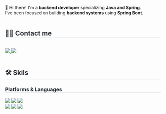 👋 Hi there! I'm a **backend developer** specializing **Java and Spring**.
<br/>
I’ve been focused on building **backend systems** using **Spring Boot**.
<br>
<br>
<div style="text-align: left;">
    <h2 style="border-bottom: 1px solid #d8dee4; color: #282d33;">🧑‍💻 Contact me</h2> <br> 
    <div style="text-align: left;"> 
      <a href=https://velog.io/@kdh913/posts> 
        <img src="https://img.shields.io/badge/Velog-20C997?style=flat-square&logo=Velog&logoColor=white&link=https://velog.io/@kdh913/posts">
      </a>
      <img src="https://img.shields.io/badge/kimdonghwan913@gmail.com-EA4335?style=flat-square&logo=Gmail&logoColor=white">
    </div> 
</div>
<br/>
<div style="text-align: left;"> 
    <h2 style="border-bottom: 1px solid #d8dee4; color: #282d33;">🛠️ Skils</h2>  
</div>
<div style="text-align: left;">
  <h3 style="border-bottom: 1px solid #d8dee4; color: #282d33;"> Platforms & Languages </h2> 
  <div style="margin: ; text-align: left;" "text-align: left;">
    <img src="https://img.shields.io/badge/Spring-6DB33F?style=flat-square&logo=Spring&logoColor=white">
    <img src="https://img.shields.io/badge/Spring Boot-6DB33F?style=flat-square&logo=Spring Boot&logoColor=white">
    <img src="https://img.shields.io/badge/React-61DAFB?style=flat-square&logo=React&logoColor=white"> <br>
    <img src="https://img.shields.io/badge/Java-007396?style=flat-square&logo=Java&logoColor=white">
    <img src="https://img.shields.io/badge/Javascript-F7DF1E?style=flat-square&logo=Javascript&logoColor=white">
    <img src="https://img.shields.io/badge/C++-00599C?style=flat-square&logo=C%2B%2B&logoColor=white">
  </div>
</div>
